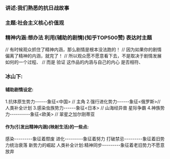 
### 讲述:我们熟悉的抗日战故事

### 主题:社会主义核心价值观

### 精神内涵:想办法 利用(辅助的剧情)(知乎TOP500赞) 表达时主题
// 有时候观众抓住了精神内涵，那么剧情是根本没法跑的！
// 	因为如果你的剧情偏离了精神的内涵，就完了！
// 所以观众愿不愿意看下去，不是取决于剧情发展如何的一个过程、
// 	而是 验证 这作品的内涵与自己的内心 是否相符、

### 冰山下:
#### 辅助剧情设定:
1.抗体原生势力------象征<中国>  // 主角
2.强行进化势力------象征<俄罗斯>// 人类补全计划
3.感染虫族势力------象征<日本>  // 山海经异兽 星际争霸
4.神族势力----------象征<欧美>	// 翠星之加尔刚蒂亚

#### 作为(引发出精神内涵)(映射生活)的一些点:
感染---------象征着颓废
进化---------象征着努力
打破禁忌---------象征着旧势力统治衰落 新势力的崛起
人类补全计划:精神同步---------象征着老旧势力不愿意放弃